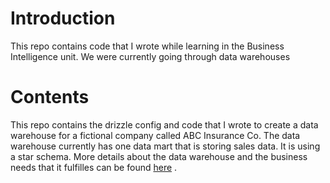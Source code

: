# Introduction
This repo contains code that I wrote while learning in the Business Intelligence unit. We were currently going through data warehouses

# Contents
This repo contains the drizzle config and code that I wrote to create a data warehouse for a fictional company called ABC Insurance Co. The data warehouse currently has one data mart that is storing sales data. It is using a star schema.
More details about the data warehouse and the business needs that it fulfilles can be found [here](https://blog.skyvia.com/sql-server-data-warehouse-the-easy-and-practical-guide/) .
